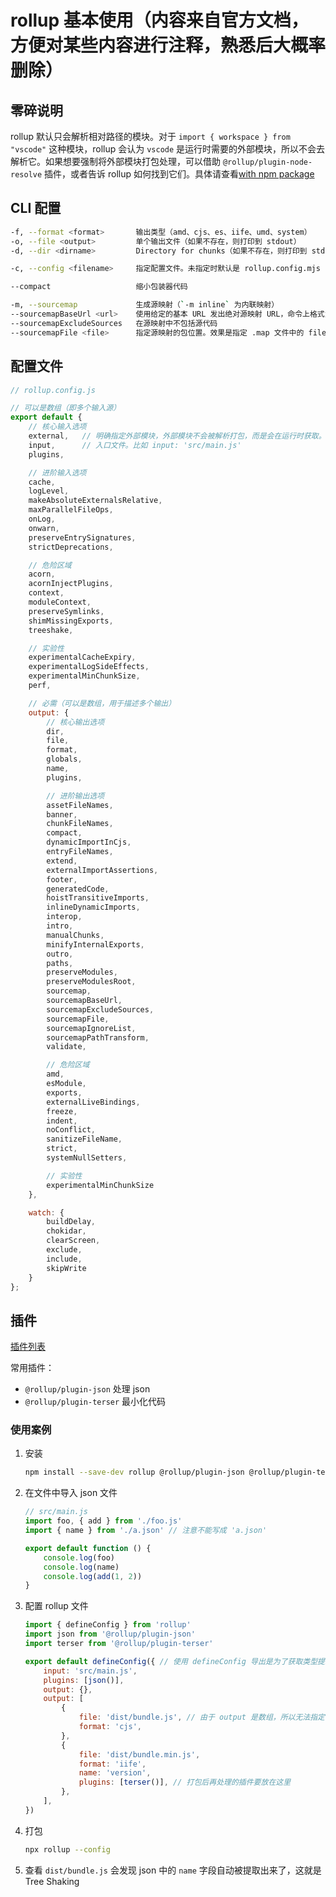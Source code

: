 # rollup 基本使用（内容来自官方文档，方便对某些内容进行注释，熟悉后大概率删除）

## 零碎说明

rollup 默认只会解析相对路径的模块。对于 `import { workspace } from "vscode"` 这种模块，rollup 会认为 `vscode` 是运行时需要的外部模块，所以不会去解析它。如果想要强制将外部模块打包处理，可以借助 `@rollup/plugin-node-resolve` 插件，或者告诉 rollup 如何找到它们。具体请查看[with npm package](https://cn.rollupjs.org/tools/#with-npm-packages)

## CLI 配置

```sh
-f, --format <format>       输出类型（amd、cjs、es、iife、umd、system）
-o, --file <output>         单个输出文件（如果不存在，则打印到 stdout）
-d, --dir <dirname>         Directory for chunks（如果不存在，则打印到 stdout）

-c, --config <filename>     指定配置文件。未指定时默认是 rollup.config.mjs -> rollup.config.cjs -> rollup.config.js

--compact                   缩小包装器代码

-m, --sourcemap             生成源映射（`-m inline` 为内联映射）
--sourcemapBaseUrl <url>    使用给定的基本 URL 发出绝对源映射 URL，命令上格式为 C:/a/b/c 最终效果是在 bundle.js.map 文件末尾添加 //# sourceMappingURL=c:/a/b/c/bundle.js.map
--sourcemapExcludeSources   在源映射中不包括源代码
--sourcemapFile <file>      指定源映射的包位置。效果是指定 .map 文件中的 file 值。
```

## 配置文件

```mjs
// rollup.config.js

// 可以是数组（即多个输入源）
export default {
    // 核心输入选项
    external,   // 明确指定外部模块，外部模块不会被解析打包，而是会在运行时获取。比如 external: Object.keys(pkg.dependencies)
    input,      // 入口文件。比如 input: 'src/main.js'
    plugins,

    // 进阶输入选项
    cache,
    logLevel,
    makeAbsoluteExternalsRelative,
    maxParallelFileOps,
    onLog,
    onwarn,
    preserveEntrySignatures,
    strictDeprecations,

    // 危险区域
    acorn,
    acornInjectPlugins,
    context,
    moduleContext,
    preserveSymlinks,
    shimMissingExports,
    treeshake,

    // 实验性
    experimentalCacheExpiry,
    experimentalLogSideEffects,
    experimentalMinChunkSize,
    perf,

    // 必需（可以是数组，用于描述多个输出）
    output: {
        // 核心输出选项
        dir,
        file,
        format,
        globals,
        name,
        plugins,

        // 进阶输出选项
        assetFileNames,
        banner,
        chunkFileNames,
        compact,
        dynamicImportInCjs,
        entryFileNames,
        extend,
        externalImportAssertions,
        footer,
        generatedCode,
        hoistTransitiveImports,
        inlineDynamicImports,
        interop,
        intro,
        manualChunks,
        minifyInternalExports,
        outro,
        paths,
        preserveModules,
        preserveModulesRoot,
        sourcemap,
        sourcemapBaseUrl,
        sourcemapExcludeSources,
        sourcemapFile,
        sourcemapIgnoreList,
        sourcemapPathTransform,
        validate,

        // 危险区域
        amd,
        esModule,
        exports,
        externalLiveBindings,
        freeze,
        indent,
        noConflict,
        sanitizeFileName,
        strict,
        systemNullSetters,

        // 实验性
        experimentalMinChunkSize
    },

    watch: {
        buildDelay,
        chokidar,
        clearScreen,
        exclude,
        include,
        skipWrite
    }
};
```

## 插件

[插件列表](https://github.com/rollup/awesome)

常用插件：

- `@rollup/plugin-json` 处理 json
- `@rollup/plugin-terser` 最小化代码

### 使用案例

1. 安装

    ```sh
    npm install --save-dev rollup @rollup/plugin-json @rollup/plugin-terser
    ```

2. 在文件中导入 json 文件

    ```js
    // src/main.js
    import foo, { add } from './foo.js'
    import { name } from './a.json' // 注意不能写成 'a.json'

    export default function () {
        console.log(foo)
        console.log(name)
        console.log(add(1, 2))
    }
    ```

3. 配置 rollup 文件

    ```js
    import { defineConfig } from 'rollup'
    import json from '@rollup/plugin-json'
    import terser from '@rollup/plugin-terser'

    export default defineConfig({ // 使用 defineConfig 导出是为了获取类型提示。
        input: 'src/main.js',
        plugins: [json()],
        output: {},
        output: [
            {
                file: 'dist/bundle.js', // 由于 output 是数组，所以无法指定 dir: 'dist' 是我不会使用吗？
                format: 'cjs',
            },
            {
                file: 'dist/bundle.min.js',
                format: 'iife',
                name: 'version',
                plugins: [terser()], // 打包后再处理的插件要放在这里
            },
        ],
    })
    ```

4. 打包

    ```sh
    npx rollup --config
    ```

5. 查看 `dist/bundle.js` 会发现 json 中的 `name` 字段自动被提取出来了，这就是 Tree Shaking
